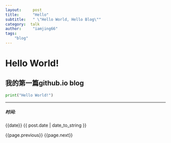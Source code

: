 ```yaml
---
layout:     post
title:      "Hello"
subtitle:   " \"Hello World, Hello Blog\""
category:  talk
author:     "iamjing66"
tags:
    "blog"
---
```

# Hello World!
## 我的第一篇github.io blog

``` python
print("Hello World!")
```

<hr>

##### 时间: 
{{date}}
{{ post.date | date_to_string }}

{{page.previous}}
{{page.next}}